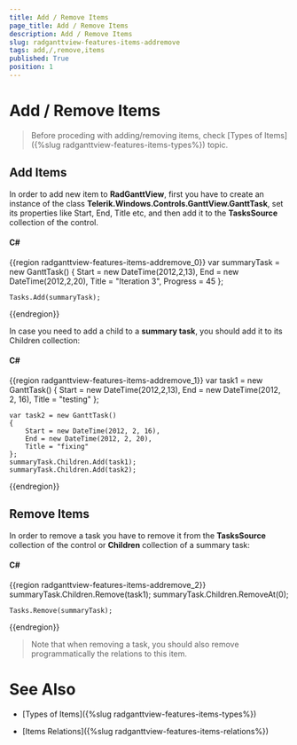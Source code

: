 ```yaml
---
title: Add / Remove Items
page_title: Add / Remove Items
description: Add / Remove Items
slug: radganttview-features-items-addremove
tags: add,/,remove,items
published: True
position: 1
---
```


# Add / Remove Items

>Before proceding with adding/removing items, check [Types of Items]({%slug radganttview-features-items-types%}) topic.

## Add Items

In order to add new item to __RadGanttView__, first you have to create an instance of the class __Telerik.Windows.Controls.GanttView.GanttTask__, set its properties like Start, End, Title etc, and then add it to the __TasksSource__ collection of the control. 

#### __C#__

{{region radganttview-features-items-addremove_0}}
	var summaryTask = new GanttTask()
	{
		Start = new DateTime(2012,2,13),
		End = new DateTime(2012,2,20),
		Title = "Iteration 3",
		Progress = 45
	};
	
	Tasks.Add(summaryTask);
{{endregion}}

In case you need to add a child to a __summary task__, you should add it to its Children collection:

#### __C#__

{{region radganttview-features-items-addremove_1}}
	var task1 = new GanttTask()
	{
		Start = new DateTime(2012,2,13),
		End = new DateTime(2012, 2, 16),
		Title = "testing"
	};
	
	var task2 = new GanttTask()
	{
		Start = new DateTime(2012, 2, 16),
		End = new DateTime(2012, 2, 20),
		Title = "fixing"
	};
	summaryTask.Children.Add(task1);
	summaryTask.Children.Add(task2);
{{endregion}}

## Remove Items

In order to remove a task you have to remove it from the __TasksSource__ collection of the control or __Children__ collection of a summary task:

#### __C#__

{{region radganttview-features-items-addremove_2}}
	summaryTask.Children.Remove(task1);
	summaryTask.Children.RemoveAt(0);
	
	Tasks.Remove(summaryTask);
{{endregion}}

>Note that when removing a task, you should also remove programmatically the relations to this item.

# See Also

 * [Types of Items]({%slug radganttview-features-items-types%})

 * [Items Relations]({%slug radganttview-features-items-relations%})
